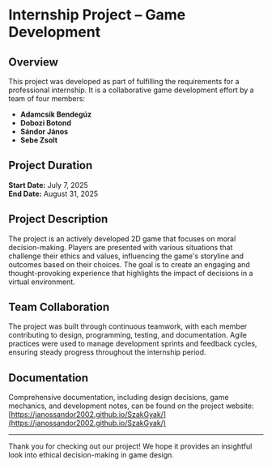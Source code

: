 # Internship Project – Game Development

## Overview  
This project was developed as part of fulfilling the requirements for a professional internship. It is a collaborative game development effort by a team of four members:  
- **Adamcsik Bendegúz**  
- **Dobozi Botond**  
- **Sándor János**  
- **Sebe Zsolt**  

## Project Duration  
**Start Date:** July 7, 2025  
**End Date:** August 31, 2025  

## Project Description  
The project is an actively developed 2D game that focuses on moral decision-making. Players are presented with various situations that challenge their ethics and values, influencing the game's storyline and outcomes based on their choices. The goal is to create an engaging and thought-provoking experience that highlights the impact of decisions in a virtual environment.

## Team Collaboration  
The project was built through continuous teamwork, with each member contributing to design, programming, testing, and documentation. Agile practices were used to manage development sprints and feedback cycles, ensuring steady progress throughout the internship period.

## Documentation  
Comprehensive documentation, including design decisions, game mechanics, and development notes, can be found on the project website:  
[https://janossandor2002.github.io/SzakGyak/](https://janossandor2002.github.io/SzakGyak/)

---

Thank you for checking out our project! We hope it provides an insightful look into ethical decision-making in game design.
